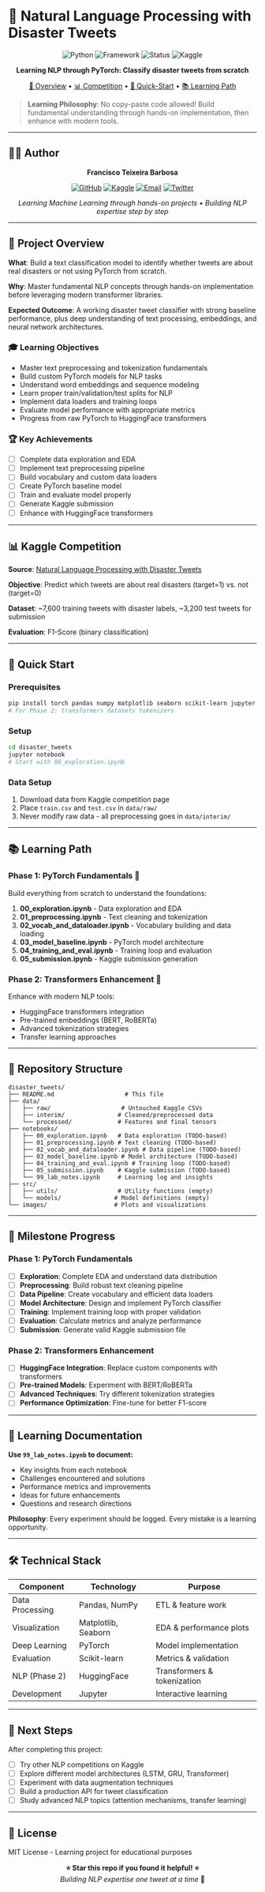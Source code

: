 # 🚨 Natural Language Processing with Disaster Tweets

<div align="center">

![Python](https://img.shields.io/badge/Python-3.8%2B-blue.svg)
![Framework](https://img.shields.io/badge/Framework-PyTorch-red.svg)
![Status](https://img.shields.io/badge/Status-Learning-yellow.svg)
![Kaggle](https://img.shields.io/badge/Kaggle-Competition-20BEFF.svg)

**Learning NLP through PyTorch: Classify disaster tweets from scratch**

[🎯 Overview](#-project-overview) • [📊 Competition](#-kaggle-competition) • [🚀 Quick-Start](#-quick-start) • [📚 Learning Path](#-learning-path)

</div>

> **Learning Philosophy**: No copy-paste code allowed! Build fundamental understanding through hands-on implementation, then enhance with modern tools.

---

## 👨‍💻 Author
<div align="center">

**Francisco Teixeira Barbosa**

[![GitHub](https://img.shields.io/badge/GitHub-Tuminha-black?style=flat&logo=github)](https://github.com/Tuminha)
[![Kaggle](https://img.shields.io/badge/Kaggle-Profile-20BEFF?style=flat&logo=kaggle&logoColor=white)](https://www.kaggle.com/franciscotbarbosa)
[![Email](https://img.shields.io/badge/Email-cisco%40periospot.com-blue?style=flat&logo=gmail)](mailto:cisco@periospot.com)
[![Twitter](https://img.shields.io/badge/Twitter-cisco__research-1DA1F2?style=flat&logo=twitter)](https://twitter.com/cisco_research)

*Learning Machine Learning through hands-on projects • Building NLP expertise step by step*

</div>

---

## 🎯 Project Overview

**What**: Build a text classification model to identify whether tweets are about real disasters or not using PyTorch from scratch.

**Why**: Master fundamental NLP concepts through hands-on implementation before leveraging modern transformer libraries.

**Expected Outcome**: A working disaster tweet classifier with strong baseline performance, plus deep understanding of text processing, embeddings, and neural network architectures.

### 🎓 Learning Objectives
- Master text preprocessing and tokenization fundamentals
- Build custom PyTorch models for NLP tasks
- Understand word embeddings and sequence modeling
- Learn proper train/validation/test splits for NLP
- Implement data loaders and training loops
- Evaluate model performance with appropriate metrics
- Progress from raw PyTorch to HuggingFace transformers

### 🏆 Key Achievements
- [ ] Complete data exploration and EDA
- [ ] Implement text preprocessing pipeline
- [ ] Build vocabulary and custom data loaders
- [ ] Create PyTorch baseline model
- [ ] Train and evaluate model properly
- [ ] Generate Kaggle submission
- [ ] Enhance with HuggingFace transformers

---

## 📊 Kaggle Competition

**Source**: [Natural Language Processing with Disaster Tweets](https://www.kaggle.com/competitions/nlp-getting-started)

**Objective**: Predict which tweets are about real disasters (target=1) vs. not (target=0)

**Dataset**: ~7,600 training tweets with disaster labels, ~3,200 test tweets for submission

**Evaluation**: F1-Score (binary classification)

---

## 🚀 Quick Start

### Prerequisites
```bash
pip install torch pandas numpy matplotlib seaborn scikit-learn jupyter
# For Phase 2: transformers datasets tokenizers
```

### Setup
```bash
cd disaster_tweets
jupyter notebook
# Start with 00_exploration.ipynb
```

### Data Setup
1. Download data from Kaggle competition page
2. Place `train.csv` and `test.csv` in `data/raw/`
3. Never modify raw data - all preprocessing goes in `data/interim/`

---

## 📚 Learning Path

### Phase 1: PyTorch Fundamentals 🧠
Build everything from scratch to understand the foundations:

1. **00_exploration.ipynb** - Data exploration and EDA
2. **01_preprocessing.ipynb** - Text cleaning and tokenization
3. **02_vocab_and_dataloader.ipynb** - Vocabulary building and data loading
4. **03_model_baseline.ipynb** - PyTorch model architecture
5. **04_training_and_eval.ipynb** - Training loop and evaluation
6. **05_submission.ipynb** - Kaggle submission generation

### Phase 2: Transformers Enhancement 🚀
Enhance with modern NLP tools:

- HuggingFace transformers integration
- Pre-trained embeddings (BERT, RoBERTa)
- Advanced tokenization strategies
- Transfer learning approaches

---

## 📁 Repository Structure

```
disaster_tweets/
├── README.md                    # This file
├── data/
│   ├── raw/                    # Untouched Kaggle CSVs
│   ├── interim/               # Cleaned/preprocessed data
│   └── processed/             # Features and final tensors
├── notebooks/
│   ├── 00_exploration.ipynb   # Data exploration (TODO-based)
│   ├── 01_preprocessing.ipynb # Text cleaning (TODO-based)
│   ├── 02_vocab_and_dataloader.ipynb # Data pipeline (TODO-based)
│   ├── 03_model_baseline.ipynb # Model architecture (TODO-based)
│   ├── 04_training_and_eval.ipynb # Training loop (TODO-based)
│   ├── 05_submission.ipynb    # Kaggle submission (TODO-based)
│   └── 99_lab_notes.ipynb     # Learning log and insights
├── src/
│   ├── utils/                 # Utility functions (empty)
│   └── models/               # Model definitions (empty)
└── images/                   # Plots and visualizations
```

---

## 🎯 Milestone Progress

### Phase 1: PyTorch Fundamentals
- [ ] **Exploration**: Complete EDA and understand data distribution
- [ ] **Preprocessing**: Build robust text cleaning pipeline
- [ ] **Data Pipeline**: Create vocabulary and efficient data loaders
- [ ] **Model Architecture**: Design and implement PyTorch classifier
- [ ] **Training**: Implement training loop with proper validation
- [ ] **Evaluation**: Calculate metrics and analyze performance
- [ ] **Submission**: Generate valid Kaggle submission file

### Phase 2: Transformers Enhancement
- [ ] **HuggingFace Integration**: Replace custom components with transformers
- [ ] **Pre-trained Models**: Experiment with BERT/RoBERTa
- [ ] **Advanced Techniques**: Try different tokenization strategies
- [ ] **Performance Optimization**: Fine-tune for better F1-score

---

## 📝 Learning Documentation

**Use `99_lab_notes.ipynb` to document:**
- Key insights from each notebook
- Challenges encountered and solutions
- Performance metrics and improvements
- Ideas for future enhancements
- Questions and research directions

**Philosophy**: Every experiment should be logged. Every mistake is a learning opportunity.

---

## 🛠 Technical Stack

| Component | Technology | Purpose |
|-----------|------------|---------|
| Data Processing | Pandas, NumPy | ETL & feature work |
| Visualization | Matplotlib, Seaborn | EDA & performance plots |
| Deep Learning | PyTorch | Model implementation |
| Evaluation | Scikit-learn | Metrics & validation |
| NLP (Phase 2) | HuggingFace | Transformers & tokenization |
| Development | Jupyter | Interactive learning |

---

## 🚀 Next Steps

After completing this project:
- [ ] Try other NLP competitions on Kaggle
- [ ] Explore different model architectures (LSTM, GRU, Transformer)
- [ ] Experiment with data augmentation techniques
- [ ] Build a production API for tweet classification
- [ ] Study advanced NLP topics (attention mechanisms, transfer learning)

---

## 📄 License
MIT License - Learning project for educational purposes

<div align="center">

**⭐ Star this repo if you found it helpful! ⭐**  
*Building NLP expertise one tweet at a time* 🚀

</div>
